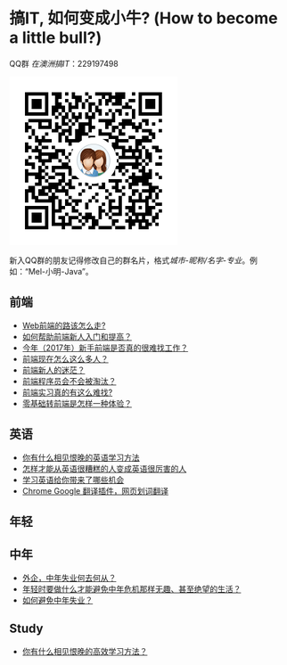 # 搞IT, 如何变成小牛? (How to become a little bull?)
QQ群 *在澳洲搞IT*：229197498

![alt text][qrcode]

[qrcode]:https://github.com/randomyao22/au-it-faq-for-chinese/blob/master/src/common/images/qrcode.png

新入QQ群的朋友记得修改自己的群名片，格式*城市-昵称/名字-专业*。例如：“Mel-小明-Java”。

## 前端

* [Web前端的路该怎么走?](https://www.zhihu.com/question/34388831)
* [如何帮助前端新人入门和提高？](https://www.zhihu.com/question/19862294)
* [今年（2017年）新手前端是否真的很难找工作？](https://www.zhihu.com/question/55899160)
* [前端现在怎么这么多人？](https://www.zhihu.com/question/55886635)
* [前端新人的迷茫？](https://www.zhihu.com/question/54440732)
* [前端程序员会不会被淘汰？](https://www.zhihu.com/question/50473087)
* [前端实习真的有这么难找?](https://www.zhihu.com/question/43522943)
* [零基础转前端是怎样一种体验？](https://www.zhihu.com/question/48989656)

## 英语
* [你有什么相见恨晚的英语学习方法](https://www.zhihu.com/question/26677313)
* [怎样才能从英语很糟糕的人变成英语很厉害的人](怎样才能从英语很糟糕的人变成英语很厉害的人？)
* [学习英语给你带来了哪些机会](https://www.zhihu.com/question/35604716)
* [Chrome Google 翻译插件，网页划词翻译](https://chrome.google.com/webstore/detail/google-translate/aapbdbdomjkkjkaonfhkkikfgjllcleb)

## 年轻


## 中年
* [外企，中年失业何去何从？](https://www.zhihu.com/question/26553748)
* [年轻时要做什么才能避免中年危机那样无趣、甚至绝望的生活？](https://www.zhihu.com/question/50387992)
* [如何避免中年失业？](https://www.zhihu.com/question/33772508)

## Study
* [你有什么相见恨晚的高效学习方法？](https://www.zhihu.com/question/50343728)
